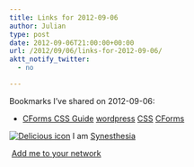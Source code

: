 ```yaml
---
title: Links for 2012-09-06
author: Julian
type: post
date: 2012-09-06T21:00:00+00:00
url: /2012/09/06/links-for-2012-09-06/
aktt_notify_twitter:
  - no

---
```

Bookmarks I&#8217;ve shared on 2012-09-06:

  * [CForms CSS Guide][1] 
    [wordpress][2] [CSS][3] [CForms][4] </li> </ul> 
    
    <p class="deliciouslink">
      <a href="http://del.icio.us/synesthesia" title="See all my bookmarks on del.icio.us"><img src="https://www.synesthesia.co.uk/images/deliciousicon.jpg" alt="Delicious icon" /></a>&nbsp;I am <a href="http://del.icio.us/synesthesia" title="See all my bookmarks on del.icio.us">Synesthesia</a>
    </p>
    
    <p class="deliciouslink">
      <a href="http://del.icio.us/network?add=synesthesia" title="Add me to your del.icio.us network"><img src="https://www.synesthesia.co.uk/images/add.gif" alt="" /></a>&nbsp;<a href="http://del.icio.us/network?add=synesthesia" title="Add me to your del.icio.us network">Add me to your network</a>
    </p>

 [1]: http://www.deliciousdays.com/download/cforms-css-guide.pdf
 [2]: http://www.delicious.com/synesthesia/wordpress
 [3]: http://www.delicious.com/synesthesia/CSS
 [4]: http://www.delicious.com/synesthesia/CForms